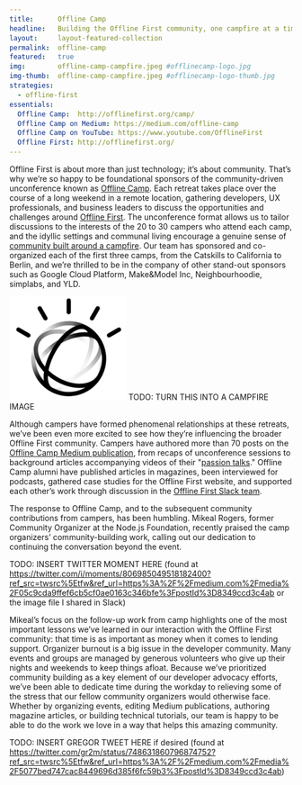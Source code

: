 ```yaml
---
title:      Offline Camp
headline:   Building the Offline First community, one campfire at a time.
layout:     layout-featured-collection
permalink:  offline-camp
featured:   true
img:        offline-camp-campfire.jpeg #offlinecamp-logo.jpg
img-thumb:  offline-camp-campfire.jpeg #offlinecamp-logo-thumb.jpg
strategies: 
  - offline-first
essentials:
  Offline Camp:  http://offlinefirst.org/camp/  
  Offline Camp on Medium: https://medium.com/offline-camp
  Offline Camp on YouTube: https://www.youtube.com/OfflineFirst
  Offline First: http://offlinefirst.org/
---
```


Offline First is about more than just technology; it’s about community. That’s why we’re so happy to be foundational sponsors of the community-driven unconference known as [Offline Camp](http://www.offlinefirst.org/camp). Each retreat takes place over the course of a long weekend in a remote location, gathering developers, UX professionals, and business leaders to discuss the opportunities and challenges around [Offline First](http://www.offlinefirst.org). The unconference format allows us to tailor discussions to the interests of the 20 to 30 campers who attend each camp, and the idyllic settings and communal living encourage a genuine sense of [community built around a campfire](https://medium.com/offline-camp/crafting-community-events-that-leave-them-wanting-smore-902974cff4d4). Our team has sponsored and co-organized each of the first three camps, from the Catskills to California to Berlin, and we’re thrilled to be in the company of other stand-out sponsors such as Google Cloud Platform, Make&Model Inc, Neighbourhoodie, simplabs, and YLD.

![placeholder image](img/watson_black.png)  TODO: TURN THIS INTO A CAMPFIRE IMAGE

Although campers have formed phenomenal relationships at these retreats, we’ve been even more excited to see how they’re influencing the broader Offline First community. Campers have authored more than 70 posts on the [Offline Camp Medium publication](https://medium.com/offline-camp), from recaps of unconference sessions to background articles accompanying videos of their "[passion talks](https://www.youtube.com/playlist?list=PL3-Vs4cmp6yRzfKJWKdQuUa_dBpuGGKZA)." Offline Camp alumni have published articles in magazines, been interviewed for podcasts, gathered case studies for the Offline First website, and supported each other’s work through discussion in the [Offline First Slack team](http://offlinefirst.org/chat/).

The response to Offline Camp, and to the subsequent community contributions from campers, has been humbling. Mikeal Rogers, former Community Organizer at the Node.js Foundation, recently praised the camp organizers’ community-building work, calling out our dedication to continuing the conversation beyond the event.

TODO: INSERT TWITTER MOMENT HERE (found at https://twitter.com/i/moments/806985049518182400?ref_src=twsrc%5Etfw&ref_url=https%3A%2F%2Fmedium.com%2Fmedia%2F05c9cda9ffef6cb5cf0ae0163c346bfe%3FpostId%3D8349ccd3c4ab or the image file I shared in Slack) 

Mikeal’s focus on the follow-up work from camp highlights one of the most important lessons we’ve learned in our interaction with the Offline First community: that time is as important as money when it comes to lending support. Organizer burnout is a big issue in the developer community. Many events and groups are managed by generous volunteers who give up their nights and weekends to keep things afloat. Because we’ve prioritized community building as a key element of our developer advocacy efforts, we’ve been able to dedicate time during the workday to relieving some of the stress that our fellow community organizers would otherwise face. Whether by organizing events, editing Medium publications, authoring magazine articles, or building technical tutorials, our team is happy to be able to do the work we love in a way that helps this amazing community.

TODO: INSERT GREGOR TWEET HERE if desired (found at https://twitter.com/gr2m/status/748631860796874752?ref_src=twsrc%5Etfw&ref_url=https%3A%2F%2Fmedium.com%2Fmedia%2F5077bed747cac8449696d385f6fc59b3%3FpostId%3D8349ccd3c4ab)



